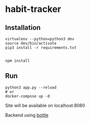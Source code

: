 # habit-tracker

## Installation

```
virtualenv --python=python3 dev
source dev/bin/activate
pip3 install -r requirements.txt


npm install
```

## Run
```
python3 app.py --reload
# or
docker-compose up -d
```

Site will be available on localhost:8080


Backend using [bottle](https://bottlepy.org/docs/dev/tutorial.html)